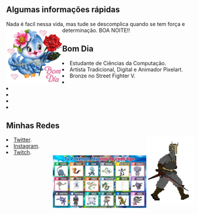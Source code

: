 <h2> Algumas informações rápidas</h2>

Nada é facil nessa vida, mas tude se descomplica quando se tem força e determinação. BOA NOITE!!
<img align="left" src=./4b8274cdd4bb64b7ec094cd5c3d7d306.gif alt="teste" width=30% height=30%/>
<h2> Bom Dia</h2>
    <li> Estudante de Ciências da Computação.</li>
    <li> Artista Tradicional, Digital e Animador Pixelart.</li>
    <li> Bronze no Street Fighter V.</li>
    <li>
    <li>
    <li>
    <li>
    <li>

<h2> Minhas Redes</h2>
<img align="right" src=./walk.gif alt="teste" width=25% height=25%/>
    <li><a href="https://twitter.com/paginnini">Twitter</a>.</li>
    <li><a href="https://www.instagram.com/paginnini/">Instagram</a>.</li>
    <li><a href="https://www.twitch.tv/paginnini">Twitch</a>.</li>
<img align="right" src=./favoritos.jfif alt="SE VOCE N CONCORDA SAI FORA" width=50% height=50%/>
